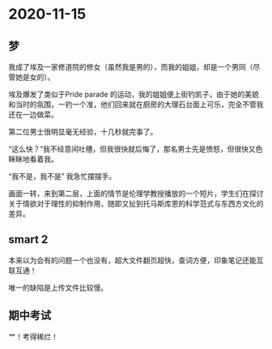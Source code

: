 # 2020-11-15

## 梦

我成了埃及一家修道院的修女（虽然我是男的），而我的姐姐，却是一个男同（尽管她是女的）。

埃及爆发了类似于Pride parade 的运动，我的姐姐便上街钓凯子，由于她的美貌和当时的氛围，一钓一个准，他们回来就在厨房的大理石台面上可乐，完全不管我还在一边做菜。

第二位男士很明显毫无经验，十几秒就完事了。

“这么快？”我不经意间吐槽，但我很快就后悔了，那名男士先是愤怒，但很快又色眯眯地看着我。

“我不是，我不是” 我急忙摆摆手。

画面一转，来到第二层，上面的情节是伦理学教授播放的一个短片，学生们在探讨关于情欲对于理性的抑制作用，随即又扯到托马斯库恩的科学范式与东西方文化的差异。

## smart 2

本来以为会有的问题一个也没有，超大文件翻页超快，查词方便，印象笔记还能互联互通！

唯一的缺陷是上传文件比较慢。

## 期中考试

艹！考得稀烂！